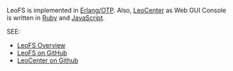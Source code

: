 LeoFS is implemented in [Erlang/OTP](http://www.erlang.org/). Also, [LeoCenter](http://leo-project.net/leofs/docs/leo_center.html) as Web GUI Console is written in [Ruby](https://www.ruby-lang.org/en/) and [JavaScript](http://en.wikipedia.org/wiki/JavaScript).

SEE: 
* [LeoFS Overview](http://leo-project.net/leofs/docs/intro.html#leofs-overview)
* [LeoFS on GitHub](https://github.com/leo-project/leofs)
* [LeoCenter on Github](https://github.com/leo-project/leo_center)

